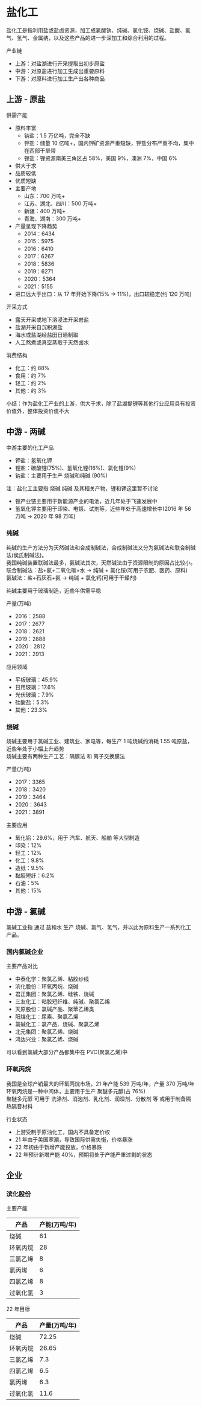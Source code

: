 # 盐化工

盐化工是指利用盐或盐卤资源，加工成氯酸钠、纯碱、氯化铵、烧碱、盐酸、氯气、氢气、金属纳，以及这些产品的进一步深加工和综合利用的过程。

产业链

- 上游：对盐湖进行开采提取出初步原盐
- 中游：对原盐进行加工生成出重要原料
- 下游：对原料进行加工生产出各种商品

## 上游 - 原盐

供需产能

- 原料丰富
  - 钠盐：1.5 万亿吨，完全不缺
  - 钾盐：储量 10 亿吨+，国内钾矿资源严重短缺，钾盐分布严重不均，集中在西部干旱带
  - 锂盐：锂资源南美三角区占 58%，美国 9%，澳洲 7%，中国 6%
- 供大于求
- 品质较低
- 优质短缺
- 主要产地
  - 山东：700 万吨+
  - 江苏、湖北、四川：500 万吨+
  - 新疆：400 万吨+
  - 青海、湖南：300 万吨+
- 产量呈现下降趋势
  - 2014：6434
  - 2015：5975
  - 2016：6410
  - 2017：6267
  - 2018：5836
  - 2019：6271
  - 2020：5364
  - 2021：5155
- 进口远大于出口：从 17 年开始下降(15% -> 11%)，出口较稳定(约 120 万吨)

开采方式

- 露天开采或地下溶浸法开采岩盐
- 盐湖开采自沉积湖盐
- 海水或盐湖经盐田日晒制取
- 人工熬煮或真空蒸取于天然卤水

消费结构

- 化工：约 88%
- 食用：约 7%
- 轻工：约 2%
- 其他：约 3%

小结：作为盐化工产业的上游，供大于求，除了盐湖提锂等其他行业应用具有投资价值外，整体投资价值不大

## 中游 - 两碱

中游主要的化工产品

- 钾盐：氢氧化钾
- 锂盐：碳酸锂(75%)、氢氧化锂(16%)、氯化锂(9%)
- 钠盐：主要用于生产 烧碱和纯碱 (90%)

注：盐化工主要指 烧碱 纯碱 及其相关产物，锂和钾这里暂不讨论

- 锂产业链主要用于新能源产业的电池，近几年处于飞速发展中
- 氢氧化钾主要用于印染、电镀、试剂等，近些年处于高速增长中(2016 年 56 万吨 -> 2020 年 98 万吨)

### 纯碱

纯碱的生产方法分为天然碱法和合成制碱法，合成制碱法又分为氨碱法和联合制碱法(侯氏制碱法)。 <br/>
我国纯碱装置联碱法最多，氨碱法其次，天然碱法由于资源限制的原因占比较小。 <br/>
联合制碱法：盐+氨+二氧化碳+水 -> 纯碱 + 氯化铵(可用于农肥、医药、原料) <br/>
氨碱法：盐+石灰石+氨 -> 纯碱 + 氯化钙(可用于干燥剂) <br/>

纯碱主要用于玻璃制造，近些年供需平稳

产量(万吨)

- 2016：2588
- 2017：2677
- 2018：2621
- 2019：2888
- 2020：2812
- 2021：2913

应用领域

- 平板玻璃：45.9%
- 日用玻璃：17.6%
- 光伏玻璃：7.9%
- 硅酸盐：5.3%
- 其他：23.3%

### 烧碱

烧碱主要用于氯碱工业、建筑业、家电等，每生产 1 吨烧碱约消耗 1.55 吨原盐，近些年处于小幅上升趋势 <br/>
烧碱主要有两种生产工艺：隔膜法 和 离子交换膜法

产量(万吨)

- 2017：3365
- 2018：3420
- 2019：3464
- 2020：3643
- 2021：3891

主要应用

- 氧化铝：29.6%，用于 汽车、航天、船舶 等大型制造
- 印染：12%
- 轻工：12%
- 化工：9.8%
- 造纸：9.5%
- 黏胶短纤：6.2%
- 石油：5%
- 其他：15%

## 中游 - 氯碱

氯碱工业指 通过 盐和水 生产 烧碱、氯气、氢气，并以此为原料生产一系列化工产品。

### 国内氯碱企业

主要产品对比

- 中泰化学：聚氯乙烯、粘胶纱线
- 滨化股份：环氧丙烷、烧碱
- 君正集团：聚氯乙烯、硅铁、烧碱
- 三友化工：粘胶短纤维、纯碱、聚氯乙烯
- 天原股份：氯碱产品、聚苯乙烯类
- 阳煤化工：尿素、聚氯乙烯
- 氯碱化工：氯产品、烧碱、聚氯乙烯
- 北元集团：聚氯乙烯、烧碱
- 鸿达兴业：聚氯乙烯、烧碱

可以看到氯碱大部分产品都集中在 PVC(聚氯乙烯)中 <br/>

### 环氧丙烷

我国是全球产销最大的环氧丙烷市场，21 年产能 539 万吨/年，产量 370 万吨/年 <br/>
环氧丙烷是一种中间体，主要用于生产 聚醚多元醇(占 76%) <br />
聚醚多元醇 可用于 洗涤剂、消泡剂、乳化剂、润湿剂、分散剂 等 或用于制备隔热隔音材料

行业状态

- 上游受制于原油化工，国内不具备定价权
- 21 年由于美国寒潮，导致国际供需失衡，价格暴涨
- 22 年初由于新增产能投放，价格暴跌
- 22 年预计新增产能 40%，预期将处于产能严重过剩的状态

## 企业

### 滨化股份

主要产能

| 产品     | 产能(万吨/年) |
| -------- | ------------- |
| 烧碱     | 61            |
| 环氧丙烷 | 28            |
| 三氯乙烯 | 8             |
| 氯丙烯   | 6             |
| 四氯乙烯 | 8             |
| 过氧化氢 | 3             |

22 年目标

| 产品     | 产量(万吨/年) |
| -------- | ------------- |
| 烧碱     | 72.25         |
| 环氧丙烷 | 26.65         |
| 三氯乙烯 | 7.3           |
| 四氯乙烯 | 6.5           |
| 氯丙烯   | 6.3           |
| 过氧化氢 | 11.6          |
